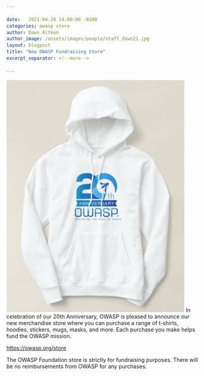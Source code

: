 ```yaml
---

date:   2021-04-28 14:00:00 -0200
categories: owasp store 
author: Dawn Aitken 
author_image: /assets/images/people/staff_dawn21.jpg
layout: blogpost
title: "New OWASP Fundraising Store"
excerpt_separator: <!--more-->

---
```


![20th sweatshirt](/assets/images/content/Sweatshirtimage.png)
In celebration of our 20th Anniversary, OWASP is pleased to announce our new merchandise store where you can purchase a range of t-shirts, hoodies, stickers, mugs, masks, and more. Each purchase you make helps fund the OWASP mission.  

https://owasp.org/store

The OWASP Foundation store is strictly for fundraising purposes.  There will be no reimbursements from OWASP for any purchases.  



